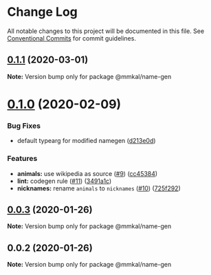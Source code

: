 # Change Log

All notable changes to this project will be documented in this file.
See [Conventional Commits](https://conventionalcommits.org) for commit guidelines.

## [0.1.1](https://github.com/mmkal/js/compare/@mmkal/name-gen@0.1.0...@mmkal/name-gen@0.1.1) (2020-03-01)

**Note:** Version bump only for package @mmkal/name-gen





# [0.1.0](https://github.com/mmkal/js/compare/@mmkal/name-gen@0.0.3...@mmkal/name-gen@0.1.0) (2020-02-09)


### Bug Fixes

* default typearg for modified namegen ([d213e0d](https://github.com/mmkal/js/commit/d213e0d2b474ae6b960b495691d270e8c659c8d0))


### Features

* **animals:** use wikipedia as source ([#9](https://github.com/mmkal/js/issues/9)) ([cc45384](https://github.com/mmkal/js/commit/cc453849519056c8daecbc5d2b8a572dd70af6ab))
* **lint:** codegen rule ([#11](https://github.com/mmkal/js/issues/11)) ([3491a1c](https://github.com/mmkal/js/commit/3491a1c94b36a037e53ce781fb020afc7d1e6f4b))
* **nicknames:** rename `animals` to `nicknames` ([#10](https://github.com/mmkal/js/issues/10)) ([725f292](https://github.com/mmkal/js/commit/725f2926d1bcc7bf3b22c9c624dd4a074632f5cc))





## [0.0.3](https://github.com/mmkal/js/compare/@mmkal/name-gen@0.0.2...@mmkal/name-gen@0.0.3) (2020-01-26)

**Note:** Version bump only for package @mmkal/name-gen





## 0.0.2 (2020-01-26)

**Note:** Version bump only for package @mmkal/name-gen
